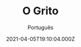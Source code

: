 ---
id: '987a0e7a-26d3-47bb-900b-0663f27a8ad5'
type: 'movie' # Filme, Série, Anime
title: "O Grito"
synopsis: ["Depois que uma jovem mãe mata sua família em sua própria casa, uma mãe solteira e um jovem detetive tentam investigar e resolver o caso. Mais tarde, ela descobre que a casa é amaldiçoada por um fantasma vingativo que condena aqueles que entram nela com uma morte violenta. Agora, ela corre para salvar a si mesma e a seu filho dos espíritos demoníacos da casa amaldiçoada em seu bairro.",
]
originalTitle: "The Grudge"
date: '2021-04-05T19:10:04.000Z'
update: '2021-04-05T19:10:04.000Z'
releaseDate: '2020-01-02T03:00:00.000Z'
imdb:
  rating: '5.9' # 8.5
  id: '' # tt0470752
duration: '1h 34 Min'
trailer:
  urls: [
    'YC3bzK_i9_s',
  ]
tags: ['720p', '1080p', 'FULL']
genre: ['Mistério', 'Terror'] #
quality: 'BluRay' # BluRay, WEB-DL, HDTV, WEB-DL4K, WEB-DLe
format: 'Mkv' # MKV, MP4, TS
audio: 'Português, Inglês' # Dublado, Legendado, Dual Audio, Dub & Leg
subtitle: 'Português' # Português, inglês,
size: '1.11 GB | 4.19 GB | 12.1 GB' # 4.8 GB
audioQuality: 10
videoQuality: 10
directors: []
#  - name: 'Lana Wachowski'
#    image: ''
#  - name: 'Lilly Wachowski'
#    image: ''
cast: []
#  - name: 'Keanu Reeves'
#    image: ''
#    characterName: 'Neo'
writers: []
#  - name: ''
#    image: ''
maturityRating:
  age: '' # L , 10, 12, 14, 16, 18
  topics: [''] # Violence, Illegal drugs, Inappropriate Language, Legal Drugs, Sexual Content, Extreme Violence
###########################################
download:
  
  - url: 'magnet:?xt=urn:btih:Y7G7UMEMLGNRHYWWPDCLZSG6I34TG3QR&dn=O%20Grito%202020%20%5B720p%5D%20%5BDUAL%5D'
    resolution: '720p' # 720p, 1080p, 4K,
    audio: 'Dual Áudio' # Dublado, Legendado, Dual Audio
    size: '' # 4.8 GB
    quality: '' # BluRay, WEB-DL
    format: '' # MKV
  - url: 'magnet:?xt=urn:btih:KZTXM5FE2SL5VE4Z3DLG7DTFWOV62UD6&dn=O%20Grito%202020%20%5B1080p%5D%20%5BDUAL%5D'
    resolution: '1080p' # 720p, 1080p, 4K,
    audio: 'Dual Áudio' # Dublado, Legendado, Dual Audio
    size: '' # 4.8 GB
    quality: '' # BluRay, WEB-DL
    format: '' # MKV
  - url: 'magnet:?xt=urn:btih:9e1ac2a3572a672cc78c222f7b934a66daf624c3&dn=O%20Grito%202020%201080p%20BluRay%20DTS%20x264%20Dual-MiBR.mkv'
    resolution: 'FULL' # 720p, 1080p, 4K,
    audio: 'Dual Áudio' # Dublado, Legendado, Dual Audio
    size: '' # 4.8 GB
    quality: '' # BluRay, WEB-DL
    format: '' # MKV
images:
  cover: '/assets/movies/o-grito.jpg'
  background: '/assets/movies/'
---